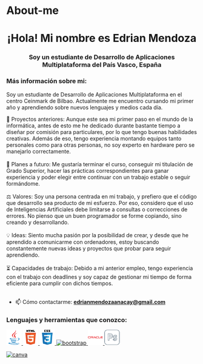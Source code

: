 # About-me
<h1 align="center">¡Hola! Mi nombre es Edrian Mendoza</h1>
<h3 align="center">Soy un estudiante de Desarrollo de Aplicaciones Multiplataforma del País Vasco, España</h3>


<h3 align="left">Más información sobre mi:</h3>
<p align="left">
  Soy un estudiante de Desarrollo de Aplicaciones Multiplataforma en el centro Ceinmark de Bilbao. Actualmente me encuentro cursando mi primer año y aprendiendo sobre nuevos lenguajes y medios cada día. 

  🎨 Proyectos anteriores: Aunque este sea mi primer paso en el mundo de la informática, antes de esto me he dedicado durante bastante tiempo a diseñar por comisión para particulares, por lo que tengo buenas habilidades creativas. Además de eso, tengo experiencia montando equipos tanto personales como para otras personas, no soy experto en hardware pero se manejarlo correctamente.<br><br>
  🔭 Planes a futuro: Me gustaría terminar el curso, conseguir mi titulación de Grado Superior, hacer las prácticas correspondientes para ganar experiencia y poder elegir entre continuar con un trabajo estable o seguir formándome.<br><br>
  ⚖ Valores: Soy una persona centrada en mi trabajo, y prefiero que el código que desarrollo sea producto de mi esfuerzo. Por eso, considero que el uso de Inteligencias Artificiales debe limitarse a consultas o correcciones de errores. No pienso que un buen programador se forme copiando, sino creando y desarrollando.<br><br>
  💡 Ideas: Siento mucha pasión por la posibilidad de crear, y desde que he aprendido a comunicarme con ordenadores, estoy buscando constantemente nuevas ideas y proyectos que probar para seguir aprendiendo.<br><br>
  ⏳ Capacidades de trabajo: Debido a mi anterior empleo, tengo experiencia con el trabajo con deadlines y soy capaz de gestionar mi tiempo de forma eficiente para cumplir con dichos tiempos.<br><br>
</p>

- 📫 Cómo contactarme: **edrianmendozaanacay@gmail.com**

<h3 align="left">Lenguajes y herramientas que conozco:</h3>
<p align="left">  
<a href="https://www.java.com" target="_blank" rel="noreferrer"> <img src="https://raw.githubusercontent.com/devicons/devicon/master/icons/java/java-original.svg" alt="java" width="40" height="40"/> </a> 
<a href="https://www.w3.org/html/" target="_blank" rel="noreferrer"> <img src="https://raw.githubusercontent.com/devicons/devicon/master/icons/html5/html5-original-wordmark.svg" alt="html5" width="40" height="40"/> </a>
<a href="https://www.w3schools.com/css/" target="_blank" rel="noreferrer"> <img src="https://raw.githubusercontent.com/devicons/devicon/master/icons/css3/css3-original-wordmark.svg" alt="css3" width="40" height="40"/> </a>
<a href="https://getbootstrap.com" target="_blank" rel="noreferrer">
            <img src="https://cdn.jsdelivr.net/gh/devicons/devicon@latest/icons/bootstrap/bootstrap-original-wordmark.svg" alt="bootstrap" width="40" height="40"/> </a>
<a href="https://www.oracle.com/" target="_blank" rel="noreferrer"> <img src="https://raw.githubusercontent.com/devicons/devicon/master/icons/oracle/oracle-original.svg" alt="oracle" width="40" height="40"/> </a> 
<a href="https://www.photoshop.com/en" target="_blank" rel="noreferrer"> <img src="https://raw.githubusercontent.com/devicons/devicon/master/icons/photoshop/photoshop-line.svg" alt="photoshop" width="40" height="40"/> </a> </p>
<a href="https://www.canva.com/es_es/" target="_blank" rel="noreferrer"> <img src="https://cdn.jsdelivr.net/gh/devicons/devicon@latest/icons/canva/canva-original.svg" alt="canva" width="40" height="40"/> </a> </p>

